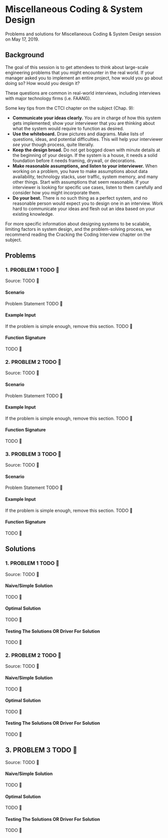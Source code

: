 # Miscellaneous Coding & System Design

Problems and solutions for Miscellaneous Coding & System Design session on May 17, 2019.

## Background

The goal of this session is to get attendees to think about large-scale 
engineering problems that you might encounter in the real world. If your 
manager asked you to implement an entire project, how would you go about 
doing so? How would you design it?

These questions are common in real-world interviews, including interviews 
with major technology firms (i.e. FAANG). 

Some key tips from the CTCI chapter on the subject (Chap. 9):

- **Communicate your ideas clearly.** You are in charge of how this 
  system gets implemented; show your interviewer that you are thinking 
  about what the system would require to function as desired.
- **Use the whiteboard.** Draw pictures and diagrams. Make lists of 
  questions, ideas, and potential difficulties. This will help your 
  interviewer _see_ your though process, quite literally.
- **Keep the design broad.** Do not get bogged down with minute details 
  at the beginning of your design. If the system is a house, it needs 
  a solid foundation before it needs framing, drywall, or decorations.
- **Make reasonable assumptions, and listen to your interviewer.** When 
  working on a problem, you have to make assumptions about data availability, 
  technology stacks, user traffic, system memory, and many other things. 
  Start with assumptions that seem reasonable. If your interviewer is 
  looking for specific use cases, listen to them carefully and consider 
  how you might incorporate them.
- **Do your best.** There is no such thing as a perfect system, and no 
  reasonable person would expect you to design one in an interview. Work 
  hard to communicate your ideas and flesh out an idea based on your 
  existing knowledge.

For more specific information about designing systems to be scalable, 
limiting factors in system design, and the problem-solving process, 
we recommend reading the Cracking the Coding Interview chapter on the 
subject.

## Problems

### 1. PROBLEM 1 TODO :bug:

Source: TODO :bug:

#### Scenario

Problem Statement TODO :bug:

#### Example Input

If the problem is simple enough, remove this section. TODO :bug:

#### Function Signature

TODO :bug:

### 2. PROBLEM 2 TODO :bug:

Source: TODO :bug:

#### Scenario

Problem Statement TODO :bug:

#### Example Input

If the problem is simple enough, remove this section. TODO :bug:

#### Function Signature

TODO :bug:

### 3. PROBLEM 3 TODO :bug:

Source: TODO :bug:

#### Scenario

Problem Statement TODO :bug:

#### Example Input

If the problem is simple enough, remove this section. TODO :bug:

#### Function Signature

TODO :bug:

## Solutions

### 1. PROBLEM 1 TODO :bug:

Source: TODO :bug:

#### Naive/Simple Solution

TODO :bug:

#### Optimal Solution

TODO :bug:

#### Testing The Solutions OR Driver For Solution

TODO :bug:

### 2. PROBLEM 2 TODO :bug:

Source: TODO :bug:

#### Naive/Simple Solution

TODO :bug:

#### Optimal Solution

TODO :bug:

#### Testing The Solutions OR Driver For Solution

TODO :bug:

## 3. PROBLEM 3 TODO :bug:

Source: TODO :bug:

#### Naive/Simple Solution 

TODO :bug:

#### Optimal Solution

TODO :bug:

#### Testing The Solutions OR Driver For Solution

TODO :bug:



